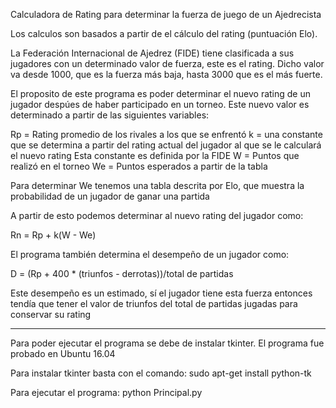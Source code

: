 Calculadora de Rating para determinar la fuerza de juego de un Ajedrecista

Los calculos son basados a partir de el cálculo del rating (puntuación Elo).

La Federación Internacional de Ajedrez (FIDE) tiene clasificada a sus jugadores con un determinado valor de fuerza, este es el rating.
Dicho valor va desde 1000, que es la fuerza más baja, hasta 3000 que es el más fuerte.

El proposito de este programa es poder determinar el nuevo rating de un jugador despúes de haber participado en un torneo.
Este nuevo valor es determinado a partir de las siguientes variables:

Rp = Rating promedio de los rivales a los que se enfrentó
k = una constante que se determina a partir del rating actual del jugador al que se le calculará el nuevo rating
    Esta constante es definida por la FIDE
W = Puntos que realizó en el torneo
We = Puntos esperados a partir de la tabla

Para determinar We tenemos una tabla descrita por Elo, que muestra la probabilidad de un jugador de ganar una partida

A partir de esto podemos determinar al nuevo rating del jugador como:

Rn = Rp + k(W - We)

El programa también determina el desempeño de un jugador como:

D = (Rp + 400 * (triunfos - derrotas))/total de partidas

Este desempeño es un estimado, sí el jugador tiene esta fuerza entonces tendía que tener el valor de triunfos del total de partidas jugadas para conservar su rating

---------------------------------------------------------------------------------------------------------------------------------------

Para poder ejecutar el programa se debe de instalar tkinter.
El programa fue probado en Ubuntu 16.04

Para instalar tkinter basta con el comando:
sudo apt-get install python-tk

Para ejecutar el programa:
python Principal.py